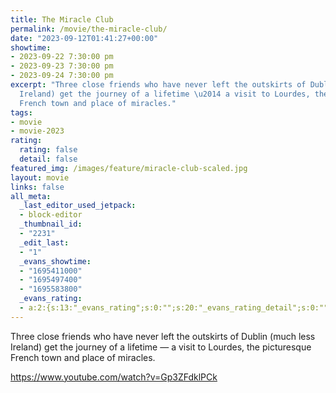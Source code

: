 ```yaml
---
title: The Miracle Club
permalink: /movie/the-miracle-club/
date: "2023-09-12T01:41:27+00:00"
showtime:
- 2023-09-22 7:30:00 pm
- 2023-09-23 7:30:00 pm
- 2023-09-24 7:30:00 pm
excerpt: "Three close friends who have never left the outskirts of Dublin (much less
  Ireland) get the journey of a lifetime \u2014 a visit to Lourdes, the picturesque
  French town and place of miracles."
tags:
- movie
- movie-2023
rating:
  rating: false
  detail: false
featured_img: /images/feature/miracle-club-scaled.jpg
layout: movie
links: false
all_meta:
  _last_editor_used_jetpack:
  - block-editor
  _thumbnail_id:
  - "2231"
  _edit_last:
  - "1"
  _evans_showtime:
  - "1695411000"
  - "1695497400"
  - "1695583800"
  _evans_rating:
  - a:2:{s:13:"_evans_rating";s:0:"";s:20:"_evans_rating_detail";s:0:"";}
---
```


Three close friends who have never left the outskirts of Dublin (much less Ireland) get the journey of a lifetime — a visit to Lourdes, the picturesque French town and place of miracles.

https://www.youtube.com/watch?v=Gp3ZFdklPCk 